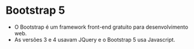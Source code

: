 # Bootstrap 5

- O Bootstrap é um framework front-end gratuito para desenvolvimento web.
- As versões 3 e 4 usavam JQuery e o Bootstrap 5 usa Javascript.